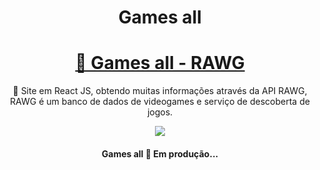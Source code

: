 <h1 align="center">Games all</h1>

<h1 align="center">
    <a href="https://games-all-rawg.netlify.app/">🔗 Games all - RAWG</a>
</h1>
<p align="center">🚀 Site em React JS, obtendo muitas informações através da API RAWG, RAWG é um banco de dados de videogames e serviço de descoberta de jogos.</p>

<div align="center">
<img src="https://app.netlify.com/access-control/bb-api/api/v1/badges/afebe010-3aaa-4aa7-a38a-f1bff2d045e2/deploy-status">
  </div>

<h4 align="center"> 
	 Games all 🚀 Em produção... 
</h4>
